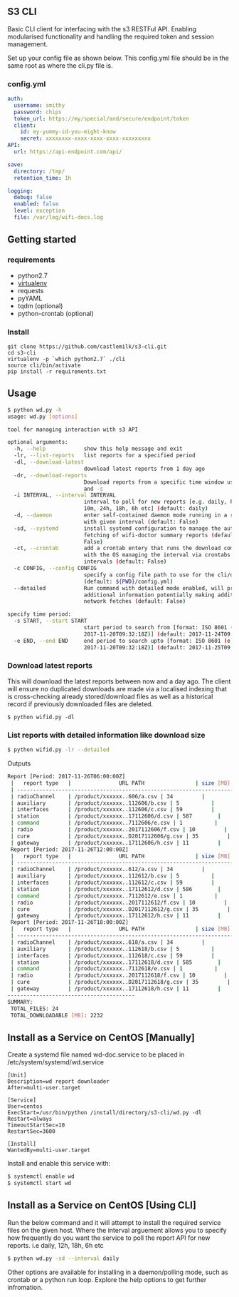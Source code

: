 
## S3 CLI
Basic CLI client for interfacing with the s3 RESTFul API. 
Enabling modularised functionality and handling the required token and session management. 

Set up your config file as shown below. This config.yml file should be in the same root
as where the cli.py file is.
### config.yml
```yaml
auth:
  username: smithy
  password: chips
  token_url: https://my/special/and/secure/endpoint/token
  client:
    id: my-yummy-id-you-might-know
    secret: xxxxxxxx-xxxx-xxxx-xxxx-xxxxxxxxx
API:
  url: https://api-endpoint.com/api/

save:
  directory: /tmp/
  retention_time: 1h

logging:
  debug: false
  enabled: false
  level: exception
  file: /var/log/wifi-docs.log

```

## Getting started
### requirements
* python2.7
* [virtualenv]([https://virtualenv.pypa.io/en/stable/)
* requests
* pyYAML
* tqdm (optional)
* python-crontab (optional)


### Install

```
git clone https://github.com/castlemilk/s3-cli.git
cd s3-cli
virtualenv -p `which python2.7` ./cli
source cli/bin/activate
pip install -r requirements.txt
```

## Usage

```bash
$ python wd.py -h            
usage: wd.py [options]

tool for managing interaction with s3 API

optional arguments:
  -h, --help            show this help message and exit
  -lr, --list-reports   list reports for a specified period
  -dl, --download-latest
                        download latest reports from 1 day ago
  -dr, --download-reports
                        Download reports from a specific time window using -e
                        and -s
  -i INTERVAL, --interval INTERVAL
                        interval to poll for new reports [e.g. daily, hourly,
                        10m, 24h, 18h, 6h etc] (default: daily)
  -d, --daemon          enter self-contained daemon mode running in a run-loop
                        with given interval (default: False)
  -sd, --systemd        install systemd configuration to manage the automated
                        fetching of wifi-doctor summary reports (default:
                        False)
  -ct, --crontab        add a crontab entery that runs the download command
                        with the OS managing the interval via crontabs
                        intervals (default: False)
  -c CONFIG, --config CONFIG
                        specify a config file path to use for the cli/daemon
                        (default: ${PWD}/config.yml)
  --detailed            Run command with detailed mode enabled, will present
                        additional information potentially making additional
                        network fetches (default: False)

specify time period:
  -s START, --start START
                        start period to search from [format: ISO 8601 (e.g.
                        2017-11-20T09:32:18Z)] (default: 2017-11-24T09:41:55Z)
  -e END, --end END     end period to search upto [format: ISO 8601 (e.g.
                        2017-11-20T09:32:18Z)] (default: 2017-11-25T09:41:55Z)

```
### Download latest reports
This will download the latest reports between now and a day ago. The client will ensure no
duplicated downloads are made via a localised indexing that is cross-checking already 
stored/download files as well as a historical record if previously downloaded files are
deleted.
```
$ python wifid.py -dl
```
### List reports with detailed information like download size
```bash
$ python wifid.py -lr --detailed

```
Outputs
```bash
Report [Period: 2017-11-26T06:00:00Z]
 |   report type   |               URL PATH                | size [MB]  |
 | -------------------------------------------------------------------- |
 | radioChannel    | /product/xxxxxx..606/a.csv | 34         |
 | auxiliary       | /product/xxxxxx..112606/b.csv | 5          |
 | interfaces      | /product/xxxxxx..112606/c.csv | 59         |
 | station         | /product/xxxxxx..17112606/d.csv | 587        |
 | command         | /product/xxxxxx..7112606/e.csv | 1          |
 | radio           | /product/xxxxxx..2017112606/f.csv | 10         |
 | cure            | /product/xxxxxx..D2017112606/g.csv | 35         |
 | gateway         | /product/xxxxxx..17112606/h.csv | 11         |
 Report [Period: 2017-11-26T12:00:00Z]
 |   report type   |               URL PATH                | size [MB]  |
 | -------------------------------------------------------------------- |
 | radioChannel    | /product/xxxxxx..612/a.csv | 34         |
 | auxiliary       | /product/xxxxxx..112612/b.csv | 5          |
 | interfaces      | /product/xxxxxx..112612/c.csv | 59         |
 | station         | /product/xxxxxx..17112612/d.csv | 586        |
 | command         | /product/xxxxxx..7112612/e.csv | 1          |
 | radio           | /product/xxxxxx..2017112612/f.csv | 10         |
 | cure            | /product/xxxxxx..D2017112612/g.csv | 35         |
 | gateway         | /product/xxxxxx..17112612/h.csv | 11         |
 Report [Period: 2017-11-26T18:00:00Z]
 |   report type   |               URL PATH                | size [MB]  |
 | -------------------------------------------------------------------- |
 | radioChannel    | /product/xxxxxx..618/a.csv | 34         |
 | auxiliary       | /product/xxxxxx..112618/b.csv | 5          |
 | interfaces      | /product/xxxxxx..112618/c.csv | 59         |
 | station         | /product/xxxxxx..17112618/d.csv | 585        |
 | command         | /product/xxxxxx..7112618/e.csv | 1          |
 | radio           | /product/xxxxxx..2017112618/f.csv | 10         |
 | cure            | /product/xxxxxx..D2017112618/g.csv | 35         |
 | gateway         | /product/xxxxxx..17112618/h.csv | 11         |
----------------------------------------
SUMMARY: 
 TOTAL_FILES: 24
 TOTAL_DOWNLOADABLE [MB]: 2232      

```


## Install as a Service on CentOS [Manually]
Create a systemd file named wd-doc.service to be placed in 
/etc/system/systemd/wd.service
```
[Unit]
Description=wd report downloader
After=multi-user.target

[Service]
User=centos
ExecStart=/usr/bin/python /install/directory/s3-cli/wd.py -dl
Restart=always
TimeoutStartSec=10
RestartSec=3600

[Install]
WantedBy=multi-user.target
```
Install and enable this service with:
```bash
$ systemctl enable wd
$ systemctl start wd
```
## Install as a Service on CentOS [Using CLI]
Run the below command and it will attempt to install the required service files on the 
given host. 
Where the interval arguement allows you to specify how frequently do you want the 
service to poll the report API for new reports. i.e daily, 12h, 18h, 6h etc
```bash
$ python wd.py -sd --interval daily
```

Other options are available for installing in a daemon/polling mode, such as crontab or 
a python run loop. Explore the help options to get further infromation.